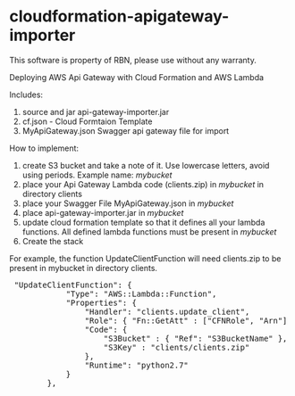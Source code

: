 # cloudformation-apigateway-importer
This software is property of RBN, please use without any warranty. 

Deploying AWS Api Gateway with Cloud Formation and AWS Lambda

Includes:
1. source and jar api-gateway-importer.jar
2. cf.json - Cloud Formtaion Template
3. MyApiGateway.json Swagger api gateway file for import


How to implement:

1. create S3 bucket and take a note of it. Use lowercase letters, avoid using periods. Example name:  <i>mybucket</i>
2. place your Api Gateway Lambda code (clients.zip) in  <i>mybucket</i> in directory clients
3. place your Swagger File MyApiGateway.json in  <i>mybucket</i>
4. place api-gateway-importer.jar in  <i>mybucket</i>
3. update cloud formation template so that it defines all your lambda functions. All defined lambda functions must be present in  <i>mybucket</i>
4. Create the stack 


 For example, the function UpdateClientFunction will need clients.zip to be present in mybucket in directory clients.
 

 <pre>
 "UpdateClientFunction": {
            "Type": "AWS::Lambda::Function",
            "Properties": {
                "Handler": "clients.update_client",
                "Role": { "Fn::GetAtt" : ["CFNRole", "Arn"] },
                "Code": {
                    "S3Bucket" : { "Ref": "S3BucketName" },
                    "S3Key" : "clients/clients.zip"
                },
                "Runtime": "python2.7"
            }
        },

</pre>
